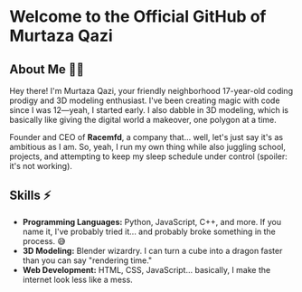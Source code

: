 # Welcome to the Official GitHub of Murtaza Qazi

## About Me 🧑‍💻

Hey there! I'm Murtaza Qazi, your friendly neighborhood 17-year-old coding prodigy and 3D modeling enthusiast. I've been creating magic with code since I was 12—yeah, I started early. I also dabble in 3D modeling, which is basically like giving the digital world a makeover, one polygon at a time.

Founder and CEO of **Racemfd**, a company that... well, let's just say it's as ambitious as I am. So, yeah, I run my own thing while also juggling school, projects, and attempting to keep my sleep schedule under control (spoiler: it's not working).

## Skills ⚡

- **Programming Languages:** Python, JavaScript, C++, and more. If you name it, I've probably tried it... and probably broke something in the process. 😅
- **3D Modeling:** Blender wizardry. I can turn a cube into a dragon faster than you can say "rendering time."
- **Web Development:** HTML, CSS, JavaScript... basically, I make the internet look less like a mess.

##
